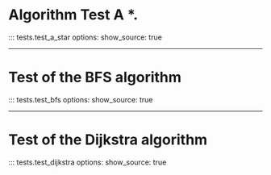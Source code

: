 # Algorithm Test A *.

::: tests.test_a_star
    options:
      show_source: true

---

# Test of the BFS algorithm

::: tests.test_bfs
    options:
      show_source: true


---

# Test of the Dijkstra algorithm

::: tests.test_dijkstra
    options:
      show_source: true